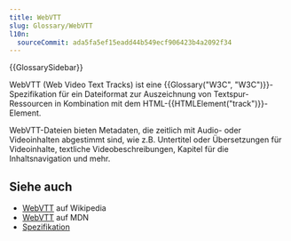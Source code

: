 ```yaml
---
title: WebVTT
slug: Glossary/WebVTT
l10n:
  sourceCommit: ada5fa5ef15eadd44b549ecf906423b4a2092f34
---
```


{{GlossarySidebar}}

WebVTT (Web Video Text Tracks) ist eine {{Glossary("W3C", "W3C")}}-Spezifikation für ein Dateiformat zur Auszeichnung von Textspur-Ressourcen in Kombination mit dem HTML-{{HTMLElement("track")}}-Element.

WebVTT-Dateien bieten Metadaten, die zeitlich mit Audio- oder Videoinhalten abgestimmt sind, wie z.B. Untertitel oder Übersetzungen für Videoinhalte, textliche Videobeschreibungen, Kapitel für die Inhaltsnavigation und mehr.

## Siehe auch

- [WebVTT](https://en.wikipedia.org/wiki/WebVTT) auf Wikipedia
- [WebVTT](/de/docs/Web/API/WebVTT_API) auf MDN
- [Spezifikation](https://www.w3.org/TR/webvtt1/)
